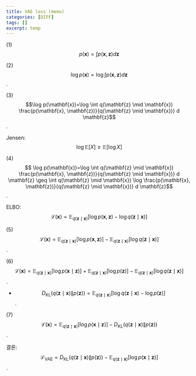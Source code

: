 ```yaml
---
title: VAE loss (memo)
categories: [DIFF]
tags: []
excerpt: temp
---
```


<script src="https://cdn.mathjax.org/mathjax/latest/MathJax.js?config=TeX-AMS-MML_HTMLorMML" type="text/javascript"></script>

(1) $$p(\mathbf{x})=\int p(\mathbf{x}, \mathbf{z}) d \mathbf{z}$$



(2) $$\log p(\mathbf{x})=\log \int p(\mathbf{x}, \mathbf{z}) d \mathbf{z}$$.



(3) $$\log p(\mathbf{x})=\log \int q(\mathbf{z} \mid \mathbf{x}) \frac{p(\mathbf{x}, \mathbf{z})}{q(\mathbf{z} \mid \mathbf{x})} d \mathbf{z}$$.



Jensen: $$\log \mathbb{E}[X] \geq \mathbb{E}[\log X]$$

(4) $$
\log p(\mathbf{x})=\log \int q(\mathbf{z} \mid \mathbf{x}) \frac{p(\mathbf{x}, \mathbf{z})}{q(\mathbf{z} \mid \mathbf{x})} d \mathbf{z} 
\geq \int q(\mathbf{z} \mid \mathbf{x}) \log \frac{p(\mathbf{x}, \mathbf{z})}{q(\mathbf{z} \mid \mathbf{x})} d \mathbf{z}$$.



ELBO: $$\mathcal{L}(\mathbf{x})=\mathbb{E}_{q(\mathbf{z} \mid \mathbf{x})}[\log p(\mathbf{x}, \mathbf{z})-\log q(\mathbf{z} \mid \mathbf{x})]$$

(5) $$\mathcal{L}(\mathbf{x})=\mathbb{E}_{q(\mathbf{z} \mid \mathbf{x})}[\log p(\mathbf{x}, \mathbf{z})]-\mathbb{E}_{q(\mathbf{z} \mid \mathbf{x})}[\log q(\mathbf{z} \mid \mathbf{x})]$$.



(6) $$\mathcal{L}(\mathbf{x})=\mathbb{E}_{q(\mathbf{z} \mid \mathbf{x})}[\log p(\mathbf{x} \mid \mathbf{z})]+\mathbb{E}_{q(\mathbf{z} \mid \mathbf{x})}[\log p(\mathbf{z})]-\mathbb{E}_{q(\mathbf{z} \mid \mathbf{x})}[\log q(\mathbf{z} \mid \mathbf{x})]$$.

- $$D_{\mathrm{KL}}(q(\mathbf{z} \mid \mathbf{x}) \| p(\mathbf{z}))=\mathbb{E}_{q(\mathbf{z} \mid \mathbf{x})}[\log q(\mathbf{z} \mid \mathbf{x})-\log p(\mathbf{z})]$$.



(7) $$\mathcal{L}(\mathbf{x})=\mathbb{E}_{q(\mathbf{z} \mid \mathbf{x})}[\log p(\mathbf{x} \mid \mathbf{z})]-D_{\mathrm{KL}}(q(\mathbf{z} \mid \mathbf{x}) \| p(\mathbf{z}))$$.



결론: $$\mathcal{L}_{\mathrm{VAE}}=D_{\mathrm{KL}}(q(\mathbf{z} \mid \mathbf{x}) \| p(\mathbf{z}))-\mathbb{E}_{q(\mathbf{z} \mid \mathbf{x})}[\log p(\mathbf{x} \mid \mathbf{z})]$$.

